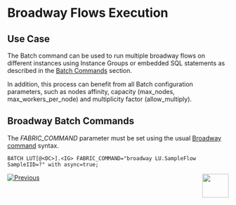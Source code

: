 # Broadway Flows Execution


## Use Case

The Batch command can be used to run multiple broadway flows on different instances using Instance Groups or embedded SQL statements as described in the [Batch Commands](/articles/20_jobs_and_batch_services/12_batch_sync_commands.md) section.

In addition, this process can benefit from all Batch configuration parameters, such as nodes affinity, capacity (max_nodes, max_workers_per_node) and multiplicity factor (allow_multiply).

## Broadway Batch Commands
The *FABRIC_COMMAND* parameter must be set using the usual [Broadway command](/articles/19_Broadway/17_tutorial_and_flow_examples.md) syntax.

```BATCH LUT[@<DC>].<IG> FABRIC_COMMAND="broadway LU.SampleFlow SampleIID=?" with async=true;```



[![Previous](/articles/images/Previous.png)](/articles/20_jobs_and_batch_services/13_migrate_commands.md)[<img align="right" width="60" height="54" src="/articles/images/Next.png">](/articles/20_jobs_and_batch_services/15_batch_CDC_commands.md)




